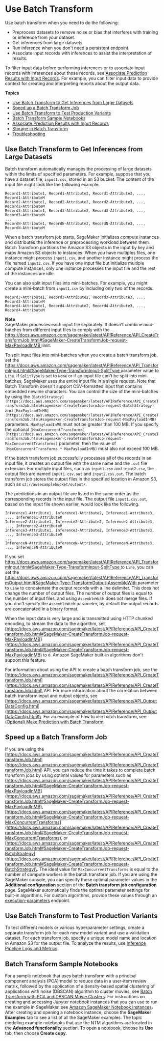 # Use Batch Transform<a name="batch-transform"></a>

Use batch transform when you need to do the following: 
+ Preprocess datasets to remove noise or bias that interferes with training or inference from your dataset\.
+ Get inferences from large datasets\.
+ Run inference when you don't need a persistent endpoint\.
+ Associate input records with inferences to assist the interpretation of results\.

To filter input data before performing inferences or to associate input records with inferences about those records, see [Associate Prediction Results with Input Records](batch-transform-data-processing.md)\. For example, you can filter input data to provide context for creating and interpreting reports about the output data\.

**Topics**
+ [Use Batch Transform to Get Inferences from Large Datasets](#batch-transform-large-datasets)
+ [Speed up a Batch Transform Job](#batch-transform-reduce-time)
+ [Use Batch Transform to Test Production Variants](#batch-transform-test-variants)
+ [Batch Transform Sample Notebooks](#batch-transform-notebooks)
+ [Associate Prediction Results with Input Records](batch-transform-data-processing.md)
+ [Storage in Batch Transform](batch-transform-storage.md)
+ [Troubleshooting](batch-transform-errors.md)

## Use Batch Transform to Get Inferences from Large Datasets<a name="batch-transform-large-datasets"></a>

Batch transform automatically manages the processing of large datasets within the limits of specified parameters\. For example, suppose that you have a dataset file, `input1.csv`, stored in an S3 bucket\. The content of the input file might look like the following example\.

```
Record1-Attribute1, Record1-Attribute2, Record1-Attribute3, ..., Record1-AttributeM
Record2-Attribute1, Record2-Attribute2, Record2-Attribute3, ..., Record2-AttributeM
Record3-Attribute1, Record3-Attribute2, Record3-Attribute3, ..., Record3-AttributeM
...
RecordN-Attribute1, RecordN-Attribute2, RecordN-Attribute3, ..., RecordN-AttributeM
```

When a batch transform job starts, SageMaker initializes compute instances and distributes the inference or preprocessing workload between them\. Batch Transform partitions the Amazon S3 objects in the input by key and maps Amazon S3 objects to instances\. When you have multiples files, one instance might process `input1.csv`, and another instance might process the file named `input2.csv`\. If you have one input file but initialize multiple compute instances, only one instance processes the input file and the rest of the instances are idle\.

You can also split input files into mini\-batches\. For example, you might create a mini\-batch from `input1.csv` by including only two of the records\.

```
Record3-Attribute1, Record3-Attribute2, Record3-Attribute3, ..., Record3-AttributeM
Record4-Attribute1, Record4-Attribute2, Record4-Attribute3, ..., Record4-AttributeM
```

**Note**  
SageMaker processes each input file separately\. It doesn't combine mini\-batches from different input files to comply with the [https://docs.aws.amazon.com/sagemaker/latest/APIReference/API_CreateTransformJob.html#SageMaker-CreateTransformJob-request-MaxPayloadInMB               ](https://docs.aws.amazon.com/sagemaker/latest/APIReference/API_CreateTransformJob.html#SageMaker-CreateTransformJob-request-MaxPayloadInMB               ) limit\.

To split input files into mini\-batches when you create a batch transform job, set the [https://docs.aws.amazon.com/sagemaker/latest/APIReference/API_TransformInput.html#SageMaker-Type-TransformInput-SplitType             ](https://docs.aws.amazon.com/sagemaker/latest/APIReference/API_TransformInput.html#SageMaker-Type-TransformInput-SplitType             ) parameter value to `Line`\. If `SplitType` is set to `None` or if an input file can't be split into mini\-batches, SageMaker uses the entire input file in a single request\. Note that Batch Transform doesn't support CSV\-formatted input that contains embedded newline characters\. You can control the size of the mini\-batches by using the `[BatchStrategy](https://docs.aws.amazon.com/sagemaker/latest/APIReference/API_CreateTransformJob.html#sagemaker-CreateTransformJob-request-BatchStrategy)` and `[MaxPayloadInMB](https://docs.aws.amazon.com/sagemaker/latest/APIReference/API_CreateTransformJob.html#sagemaker-CreateTransformJob-request-MaxPayloadInMB)` parameters\. `MaxPayloadInMB` must not be greater than 100 MB\. If you specify the optional `[MaxConcurrentTransforms](https://docs.aws.amazon.com/sagemaker/latest/APIReference/API_CreateTransformJob.html#sagemaker-CreateTransformJob-request-MaxConcurrentTransforms)` parameter, then the value of `(MaxConcurrentTransforms * MaxPayloadInMB)` must also not exceed 100 MB\.

If the batch transform job successfully processes all of the records in an input file, it creates an output file with the same name and the `.out` file extension\. For multiple input files, such as `input1.csv` and `input2.csv`, the output files are named `input1.csv.out` and `input2.csv.out`\. The batch transform job stores the output files in the specified location in Amazon S3, such as `s3://awsexamplebucket/output/`\. 

The predictions in an output file are listed in the same order as the corresponding records in the input file\. The output file `input1.csv.out`, based on the input file shown earlier, would look like the following\.

```
Inference1-Attribute1, Inference1-Attribute2, Inference1-Attribute3, ..., Inference1-AttributeM
Inference2-Attribute1, Inference2-Attribute2, Inference2-Attribute3, ..., Inference2-AttributeM
Inference3-Attribute1, Inference3-Attribute2, Inference3-Attribute3, ..., Inference3-AttributeM
...
InferenceN-Attribute1, InferenceN-Attribute2, InferenceN-Attribute3, ..., InferenceN-AttributeM
```

If you set [https://docs.aws.amazon.com/sagemaker/latest/APIReference/API_TransformInput.html#SageMaker-Type-TransformInput-SplitType             ](https://docs.aws.amazon.com/sagemaker/latest/APIReference/API_TransformInput.html#SageMaker-Type-TransformInput-SplitType             ) to `Line`, you can set the [https://docs.aws.amazon.com/sagemaker/latest/APIReference/API_TransformOutput.html#SageMaker-Type-TransformOutput-AssembleWith             ](https://docs.aws.amazon.com/sagemaker/latest/APIReference/API_TransformOutput.html#SageMaker-Type-TransformOutput-AssembleWith             ) parameter to `Line` to concatenate the output records with a line delimiter\. This does not change the number of output files\. The number of output files is equal to the number of input files, and using `AssembleWith` does not merge files\. If you don't specify the `AssembleWith` parameter, by default the output records are concatenated in a binary format\.

When the input data is very large and is transmitted using HTTP chunked encoding, to stream the data to the algorithm, set [https://docs.aws.amazon.com/sagemaker/latest/APIReference/API_CreateTransformJob.html#SageMaker-CreateTransformJob-request-MaxPayloadInMB](https://docs.aws.amazon.com/sagemaker/latest/APIReference/API_CreateTransformJob.html#SageMaker-CreateTransformJob-request-MaxPayloadInMB) to `0`\. Amazon SageMaker built\-in algorithms don't support this feature\.

For information about using the API to create a batch transform job, see the [https://docs.aws.amazon.com/sagemaker/latest/APIReference/API_CreateTransformJob.html](https://docs.aws.amazon.com/sagemaker/latest/APIReference/API_CreateTransformJob.html) API\. For more information about the correlation between batch transform input and output objects, see [https://docs.aws.amazon.com/sagemaker/latest/APIReference/API_OutputDataConfig.html](https://docs.aws.amazon.com/sagemaker/latest/APIReference/API_OutputDataConfig.html)\. For an example of how to use batch transform, see [\(Optional\) Make Prediction with Batch Transform](ex1-model-deployment.md#ex1-batch-transform)\.

## Speed up a Batch Transform Job<a name="batch-transform-reduce-time"></a>

If you are using the [https://docs.aws.amazon.com/sagemaker/latest/APIReference/API_CreateTransformJob.html](https://docs.aws.amazon.com/sagemaker/latest/APIReference/API_CreateTransformJob.html) API, you can reduce the time it takes to complete batch transform jobs by using optimal values for parameters such as [https://docs.aws.amazon.com/sagemaker/latest/APIReference/API_CreateTransformJob.html#SageMaker-CreateTransformJob-request-MaxPayloadInMB](https://docs.aws.amazon.com/sagemaker/latest/APIReference/API_CreateTransformJob.html#SageMaker-CreateTransformJob-request-MaxPayloadInMB), [https://docs.aws.amazon.com/sagemaker/latest/APIReference/API_CreateTransformJob.html#SageMaker-CreateTransformJob-request-MaxConcurrentTransforms](https://docs.aws.amazon.com/sagemaker/latest/APIReference/API_CreateTransformJob.html#SageMaker-CreateTransformJob-request-MaxConcurrentTransforms), or [https://docs.aws.amazon.com/sagemaker/latest/APIReference/API_CreateTransformJob.html#SageMaker-CreateTransformJob-request-BatchStrategy](https://docs.aws.amazon.com/sagemaker/latest/APIReference/API_CreateTransformJob.html#SageMaker-CreateTransformJob-request-BatchStrategy)\. The ideal value for `MaxConcurrentTransforms` is equal to the number of compute workers in the batch transform job\. If you are using the SageMaker console, you can specify these optimal parameter values in the **Additional configuration** section of the **Batch transform job configuration** page\. SageMaker automatically finds the optimal parameter settings for built\-in algorithms\. For custom algorithms, provide these values through an [execution\-parameters](https://docs.aws.amazon.com/sagemaker/latest/dg/your-algorithms-batch-code.html#your-algorithms-batch-code-how-containe-serves-requests) endpoint\.

## Use Batch Transform to Test Production Variants<a name="batch-transform-test-variants"></a>

To test different models or various hyperparameter settings, create a separate transform job for each new model variant and use a validation dataset\. For each transform job, specify a unique model name and location in Amazon S3 for the output file\. To analyze the results, use [Inference Pipeline Logs and Metrics](inference-pipeline-logs-metrics.md)\.

## Batch Transform Sample Notebooks<a name="batch-transform-notebooks"></a>

For a sample notebook that uses batch transform with a principal component analysis \(PCA\) model to reduce data in a user\-item review matrix, followed by the application of a density\-based spatial clustering of applications with noise \(DBSCAN\) algorithm to cluster movies, see [Batch Transform with PCA and DBSCAN Movie Clusters](https://sagemaker-examples.readthedocs.io/en/latest/sagemaker_batch_transform/introduction_to_batch_transform/batch_transform_pca_dbscan_movie_clusters.html)\. For instructions on creating and accessing Jupyter notebook instances that you can use to run the example in SageMaker, see [Amazon SageMaker Notebook Instances](nbi.md)\. After creating and opening a notebook instance, choose the **SageMaker Examples** tab to see a list of all the SageMaker examples\. The topic modeling example notebooks that use the NTM algorithms are located in the **Advanced functionality** section\. To open a notebook, choose its **Use** tab, then choose **Create copy**\.